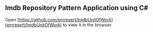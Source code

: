 ## Imdb Repository Pattern Application using C#


Open [https://github.com/emresert/ImdbUnitOfWork](emresert/ImdbUnitOfWork) to view it in the browser.
